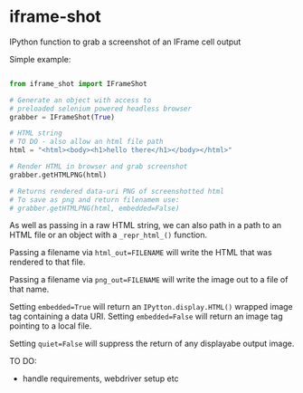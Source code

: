 # iframe-shot
IPython function to grab a screenshot of an IFrame cell output

Simple example:

```python

from iframe_shot import IFrameShot

# Generate an object with access to
# preloaded selenium powered headless browser
grabber = IFrameShot(True)

# HTML string
# TO DO - also allow an html file path
html = "<html><body><h1>hello there</h1></body></html>"

# Render HTML in browser and grab screenshot
grabber.getHTMLPNG(html)

# Returns rendered data-uri PNG of screenshotted html
# To save as png and return filenamem use:
# grabber.getHTMLPNG(html, embedded=False)
```

As well as passing in a raw HTML string, we can also path in a path to an HTML file or an object with a `_repr_html_()` function.

Passing a filename via `html_out=FILENAME` will write the HTML that was rendered to that file.

Passing a filename via `png_out=FILENAME` will write the image out to a file of that name.

Setting `embedded=True` will return an `IPytton.display.HTML()` wrapped image tag containing a data URI. Setting `embedded=False` will return an image tag pointing to a local file.

Setting `quiet=False` will suppress the return of any displayabe output image.


TO DO:

- handle requirements, webdriver setup etc
